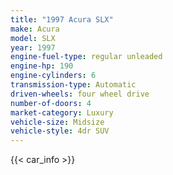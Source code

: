 ```yaml
---
title: "1997 Acura SLX"
make: Acura
model: SLX
year: 1997
engine-fuel-type: regular unleaded
engine-hp: 190
engine-cylinders: 6
transmission-type: Automatic
driven-wheels: four wheel drive
number-of-doors: 4
market-category: Luxury
vehicle-size: Midsize
vehicle-style: 4dr SUV
---
```


{{< car_info >}}
